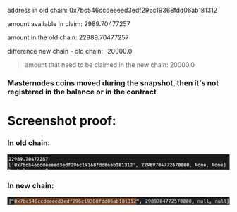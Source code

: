 address in old chain: 0x7bc546ccdeeeed3edf296c19368fdd06ab181312

amount available in claim: 2989.70477257

amount in the old chain: 22989.70477257

difference new chain - old chain: -20000.0

> amount that need to be claimed in the new chain:  20000.0

### Masternodes coins moved during the snapshot, then it's not registered in the balance or in the contract


# Screenshot proof:

### In old chain:
![0x7bc546ccdeeeed3edf296c19368fdd06ab181312](../media/0x7bc546ccdeeeed3edf296c19368fdd06ab181312-old-chain.png)

### In new chain:

![0x7bc546ccdeeeed3edf296c19368fdd06ab181312](../media/0x7bc546ccdeeeed3edf296c19368fdd06ab181312-new-chain.png)
